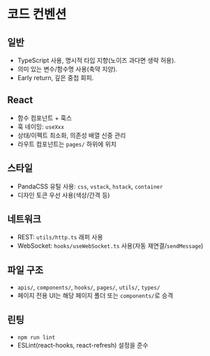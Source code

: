 # 코드 컨벤션

## 일반
- TypeScript 사용, 명시적 타입 지향(노이즈 과다면 생략 허용).
- 의미 있는 변수/함수명 사용(축약 지양).
- Early return, 깊은 중첩 회피.

## React
- 함수 컴포넌트 + 훅스
- 훅 네이밍: `useXxx`
- 상태/이펙트 최소화, 의존성 배열 신중 관리
- 라우트 컴포넌트는 `pages/` 하위에 위치

## 스타일
- PandaCSS 유틸 사용: `css`, `vstack`, `hstack`, `container`
- 디자인 토큰 우선 사용(색상/간격 등)

## 네트워크
- REST: `utils/http.ts` 래퍼 사용
- WebSocket: `hooks/useWebSocket.ts` 사용(자동 재연결/`sendMessage`)

## 파일 구조
- `apis/`, `components/`, `hooks/`, `pages/`, `utils/`, `types/`
- 페이지 전용 UI는 해당 페이지 폴더 또는 `components/`로 승격

## 린팅
- `npm run lint`
- ESLint(react-hooks, react-refresh) 설정을 준수

